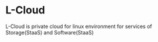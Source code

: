 # L-Cloud
L-Cloud is private cloud for linux environment for services of Storage(StaaS) and Software(StaaS)
